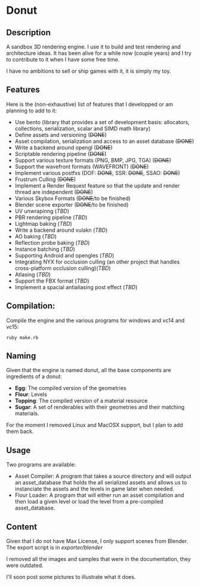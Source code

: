 # Donut

## Description
A sandbox 3D rendering engine. I use it to build and test rendering and architecture ideas. It has been alive for a while now (couple years) and I try to contribute to it when I have some free time. 

I have no ambitions to sell or ship games with it, it is simply my toy.

## Features
Here is the (non-exhaustive) list of features that I developped or am planning to add to it:

- 	Use bento (library that provides a set of development basis: allocators, collections, serialization, scalar and SIMD math library)
-	Define assets and versioning (~~DONE~~)
-	Asset compilation, serialization and access to an asset database (~~DONE~~)
- 	Write a backend around opengl (~~DONE~~)
-	Scriptable rendering pipeline (~~DONE~~)
- 	Support various texture formats (PNG, BMP, JPG, TGA) (~~DONE~~)
- 	Support the wavefront formats	(WAVEFRONT)  (~~DONE~~)
- 	Implement various postfxs (DOF: ~~DONE~~, SSR: ~~DONE~~, SSAO: ~~DONE~~)
- 	Frustrum Culling (~~DONE~~)
- 	Implement a Render Request feature so that the update and render thread are independent (~~DONE~~)
-	Various Skybox Formats (~~DONE~~/to be finished)
-	Blender scene exporter (~~DONE~~/to be finished)
-	UV unwrapinng (*TBD*)
-	PBR rendering pipeline (*TBD*)
- 	Lightmap baking (*TBD*)
- 	Write a backend around vulakn (*TBD*)
- 	AO baking (*TBD*)
-	Reflection probe baking (*TBD*)
-	Instance batching (*TBD*)
-	Supporting Android and opengles (*TBD*)
-	Integrating NYX for occlusion culling (an other project that handles cross-platform occlusion culling)(*TBD*)
-	Atlasing (*TBD*)
-	Support the FBX format (*TBD*)
-	Implement a spacial antialiasing post effect (*TBD*)

## Compilation:

Compile the engine and the various programs for windows and vc14 and vc15:

```
ruby make.rb
```

## Naming
Given that the engine is named donut, all the base components are ingredients of a donut:
-	**Egg**: The compiled version of the geometries
-	**Flour**: Levels
-	**Topping**: The compiled version of a material resource
-	**Sugar**: A set of renderables with their geometries and their matching materials.

For the moment I removed Linux and MacOSX support, but I plan to add them back.

## Usage
Two programs are available:

- Asset Compiler: A program that takes a source directory and will output an asset_database that holds the all serialized assets and allows us to instanciate the assets and the levels in game later when needed.
- Flour Loader: A program that will either run an asset compilation and then load a given level or load the level from a pre-compiled asset_database.

## Content
Given that I do not have Max License, I only support scenes from Blender. The export script is in *exporter/blender*

I removed all the images and samples that were in the documentation, they were outdated.

I'll soon post some pictures to illustrate what it does.